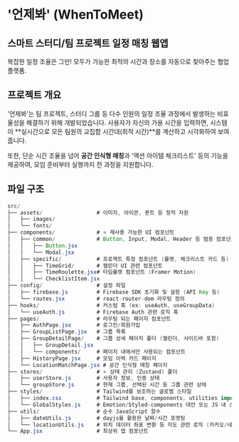 # '언제봐' (WhenToMeet)

## 스마트 스터디/팀 프로젝트 일정 매칭 웹앱

복잡한 일정 조율은 그만! 모두가 가능한 최적의 시간과 장소를 자동으로 찾아주는 협업 플랫폼.

## 프로젝트 개요

'언제봐'는 팀 프로젝트, 스터디 그룹 등 다수 인원의 일정 조율 과정에서 발생하는 비효율성을 해결하기 위해 개발되었습니다. 사용자가 자신의 가용 시간을 입력하면, 시스템이 **실시간으로 모든 팀원의 교집합 시간대(최적 시간)**를 계산하고 시각화하여 보여줍니다.

또한, 단순 시간 조율을 넘어 **공간 인식형 매칭**과 '액션 아이템 체크리스트' 등의 기능을 제공하여, 모임 준비부터 실행까지 전 과정을 지원합니다.

## 파일 구조

```java
src/
├── assets/                 # 이미지, 아이콘, 폰트 등 정적 자원
│   ├── images/
│   └── fonts/
├── components/             # ⭐️ 재사용 가능한 UI 컴포넌트
│   ├── common/             # Button, Input, Modal, Header 등 범용 컴포넌트
│   │   ├── Button.jsx
│   │   └── Modal.jsx
│   ├── specific/           # 프로젝트 특정 컴포넌트 (룰렛, 체크리스트 카드 등)
│   │   ├── TimeGrid/       # 캘린더 UI 관련 컴포넌트
│   │   ├── TimeRoulette.jsx# 타임룰렛 컴포넌트 (Framer Motion)
│   │   └── ChecklistItem.jsx
├── config/                 # 설정 파일
│   ├── firebase.js         # Firebase SDK 초기화 및 설정 (API Key 등)
│   └── routes.jsx          # react-router-dom 라우팅 정의
├── hooks/                  # 커스텀 훅 (ex: useAuth, useGroupData)
│   └── useAuth.js          # Firebase Auth 관련 로직 훅
├── pages/                  # 라우팅 되는 페이지 컴포넌트
│   ├── AuthPage.jsx        # 로그인/회원가입
│   ├── GroupListPage.jsx   # 그룹 목록
│   ├── GroupDetailPage/    # 그룹 상세 페이지 폴더 (캘린더, 사이드바 포함)
│   │   ├── GroupDetail.jsx
│   │   └── components/     # 페이지 내에서만 사용되는 컴포넌트
│   ├── HistoryPage.jsx     # 모임 이력 카드 페이지
│   └── LocationMatchPage.jsx # 공간 인식형 매칭 페이지
├── stores/                 # ⭐️ 상태 관리 (Zustand) 폴더
│   ├── userStore.js        # 사용자 정보, 인증 상태
│   └── groupStore.js       # 현재 그룹, 선택된 시간 등 그룹 관련 상태
├── styles/                 # Tailwind를 보조하는 글로벌 스타일
│   ├── index.css           # Tailwind base, components, utilities import
│   └── GlobalStyles.js     # Emotion/Styled-components 대안 또는 JS 내 스타일
├── utils/                  # 순수 JavaScript 함수
│   ├── dateUtils.js        # dayjs를 활용한 날짜/시간 포맷팅
│   └── locationUtils.js    # 위치 데이터 좌표 변환 등 지도 관련 로직 (카카오/네이버)
└── App.jsx                 # 최상위 앱 컴포넌트
```

